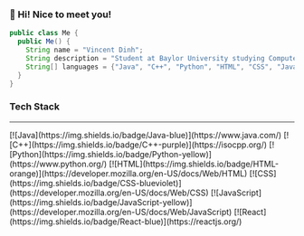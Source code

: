 ### 👋 Hi! Nice to meet you!

```java
public class Me {
  public Me() {
    String name = "Vincent Dinh";
    String description = "Student at Baylor University studying Computer Science";
    String[] languages = {"Java", "C++", "Python", "HTML", "CSS", "JavaScript", "React"};
  }
}
```

### Tech Stack
<hr style="height:1px; border:none; color:#333; background-color:#333;">
[![Java](https://img.shields.io/badge/Java-blue)](https://www.java.com/)
[![C++](https://img.shields.io/badge/C++-purple)](https://isocpp.org/)
[![Python](https://img.shields.io/badge/Python-yellow)](https://www.python.org/)
[![HTML](https://img.shields.io/badge/HTML-orange)](https://developer.mozilla.org/en-US/docs/Web/HTML)
[![CSS](https://img.shields.io/badge/CSS-blueviolet)](https://developer.mozilla.org/en-US/docs/Web/CSS)
[![JavaScript](https://img.shields.io/badge/JavaScript-yellow)](https://developer.mozilla.org/en-US/docs/Web/JavaScript)
[![React](https://img.shields.io/badge/React-blue)](https://reactjs.org/)
